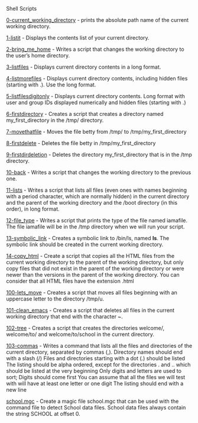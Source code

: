 Shell Scripts

[0-current_working_directory](https://github.com/aadaniel04/alx-system_engineering-devops/blob/master/0x00-shell_basics/0-current_working_directory) - prints the absolute path name of the current working directory.

[1-listit](https://github.com/aadaniel04/alx-system_engineering-devops/blob/master/0x00-shell_basics/1-listit) - Displays the contents list of your current directory.

[2-bring_me_home](https://github.com/aadaniel04/alx-system_engineering-devops/blob/master/0x00-shell_basics/2-bring_me_home) - Writes a script that changes the working directory to the user’s home directory.

[3-listfiles](https://github.com/aadaniel04/alx-system_engineering-devops/blob/master/0x00-shell_basics/3-listfiles) - Displays current directory contents in a long format.

[4-listmorefiles](https://github.com/aadaniel04/alx-system_engineering-devops/blob/master/0x00-shell_basics/4-listmorefiles) - Displays current directory contents, including hidden files (starting with .). Use the long format.

[5-listfilesdigitonly](https://github.com/aadaniel04/alx-system_engineering-devops/blob/master/0x00-shell_basics/5-listfilesdigitonly) - Displays current directory contents. Long format with user and group IDs displayed numerically and hidden files (starting with .)

[6-firstdirectory](https://github.com/aadaniel04/alx-system_engineering-devops/blob/master/0x00-shell_basics/6-firstdirectory) - Creates a script that creates a directory named my_first_directory in the /tmp/ directory.

[7-movethatfile](https://github.com/aadaniel04/alx-system_engineering-devops/blob/master/0x00-shell_basics/7-movethatfile) - Moves the file betty from /tmp/ to /tmp/my_first_directory

[8-firstdelete](https://github.com/aadaniel04/alx-system_engineering-devops/blob/master/0x00-shell_basics/8-firstdelete) - Deletes the file betty in /tmp/my_first_directory

[9-firstdirdeletion](https://github.com/aadaniel04/alx-system_engineering-devops/blob/master/0x00-shell_basics/9-firstdirdeletion) - Deletes the directory my_first_directory that is in the /tmp directory.

[10-back](https://github.com/aadaniel04/alx-system_engineering-devops/blob/master/0x00-shell_basics/10-back) - Writes a script that changes the working directory to the previous one.

[11-lists](https://github.com/aadaniel04/alx-system_engineering-devops/blob/master/0x00-shell_basics/11-lists) - Writes a script that lists all files (even ones with names beginning with a period character, which are normally hidden) in the current directory and the parent of the working directory and the /boot directory (in this order), in long format.

[12-file_type](https://github.com/aadaniel04/alx-system_engineering-devops/blob/master/0x00-shell_basics/12-file_type) - Writes a script that prints the type of the file named iamafile. The file iamafile will be in the /tmp directory when we will run your script.

[13-symbolic_link](https://github.com/aadaniel04/alx-system_engineering-devops/blob/master/0x00-shell_basics/13-symbolic_link) - Creates a symbolic link to /bin/ls, named __ls__. The symbolic link should be created in the current working directory.

[14-copy_html](https://github.com/aadaniel04/alx-system_engineering-devops/blob/master/0x00-shell_basics/14-copy_html) - Create a script that copies all the HTML files from the current working directory to the parent of the working directory, but only copy files that did not exist in the parent of the working directory or were newer than the versions in the parent of the working directory. You can consider that all HTML files have the extension .html

[100-lets_move](https://github.com/aadaniel04/alx-system_engineering-devops/blob/master/0x00-shell_basics/100-lets_move) - Creates a script that moves all files beginning with an uppercase letter to the directory /tmp/u.

[101-clean_emacs](https://github.com/aadaniel04/alx-system_engineering-devops/blob/master/0x00-shell_basics/101-clean_emacs) - Creates a script that deletes all files in the current working directory that end with the character ~.

[102-tree](https://github.com/aadaniel04/alx-system_engineering-devops/blob/master/0x00-shell_basics/102-tree) - Creates a script that creates the directories welcome/, welcome/to/ and welcome/to/school in the current directory.

[103-commas](https://github.com/aadaniel04/alx-system_engineering-devops/blob/master/0x00-shell_basics/103-commas) - Writes a command that lists all the files and directories of the current directory, separated by commas (,).
Directory names should end with a slash (/)
Files and directories starting with a dot (.) should be listed
The listing should be alpha ordered, except for the directories . and .. which should be listed at the very beginning
Only digits and letters are used to sort; Digits should come first
You can assume that all the files we will test with will have at least one letter or one digit
The listing should end with a new line

[school.mgc](https://github.com/aadaniel04/alx-system_engineering-devops/blob/master/0x00-shell_basics/school.mgc) - Create a magic file school.mgc that can be used with the command file to detect School data files. School data files always contain the string SCHOOL at offset 0.
